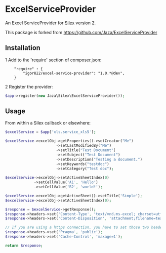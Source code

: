# ExcelServiceProvider

An Excel ServiceProvider for [Silex](http://silex.sensiolabs.org) version 2.

This package is forked from https://github.com/Jaza/ExcelServiceProvider 

## Installation

1  Add to the 'require' section of composer.json:  

``` 
    "require" : {
        "igor822/excel-service-provider": "1.0.*@dev",
    }
``` 
 

2 Register the provider:

``` php
$app->register(new Jaza\Silex\ExcelServiceProvider());
```

## Usage

From within a Silex callback or elsewhere:

``` php
$excelService = $app['xls.service_xls5'];

$excelService->excelObj->getProperties()->setCreator("Me")
                       ->setLastModifiedBy("Me")
                       ->setTitle("Test Document")
                       ->setSubject("Test Document")
                       ->setDescription("Testing a document.")
                       ->setKeywords("testdoc")
                       ->setCategory("Test doc");
    
$excelService->excelObj->setActiveSheetIndex(0)
             ->setCellValue('A1', 'Hello')
             ->setCellValue('B2', 'world!');

$excelService->excelObj->getActiveSheet()->setTitle('Simple');
$excelService->excelObj->setActiveSheetIndex(0);

$response = $excelService->getResponse();
$response->headers->set('Content-Type', 'text/vnd.ms-excel; charset=utf-8');
$response->headers->set('Content-Disposition', 'attachment;filename=test.xls');

// If you are using a https connection, you have to set those two headers for compatibility with IE <9
$response->headers->set('Pragma', 'public');
$response->headers->set('Cache-Control', 'maxage=1');

return $response;

```
